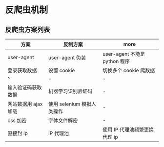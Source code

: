 # 反爬虫机制

## 反爬虫方案列表

| 方案                 | 反制方案                   | more                          |
| -------------------- | -------------------------- | ----------------------------- |
| user-agent           | user-agent 伪装            | user-agent 不能是 python 程序 |
| 登录获取数据         | 设置 cookie                | 切换多个 cookie 爬数据        |
| ^                    | -                          | -                             |
| 输入验证码获取数据   | 机器学习识别验证码         | -                             |
| 网站数据用 ajax 加载 | 使用 selenium 模拟人类操作 | -                             |
| css 加密             | 字体文件解密               | -                             |
| 直接封 ip            | IP 代理池                  | 使用 IP 代理池频繁更换代理 ip |
